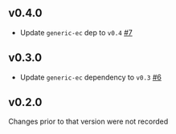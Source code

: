 ## v0.4.0
* Update `generic-ec` dep to `v0.4` [#7]

[#7]: https://github.com/dfns/slip-10/pull/7

## v0.3.0
* Update `generic-ec` dependency to `v0.3` [#6]

[#6]: https://github.com/dfns/slip-10/pull/6

## v0.2.0

Changes prior to that version were not recorded
